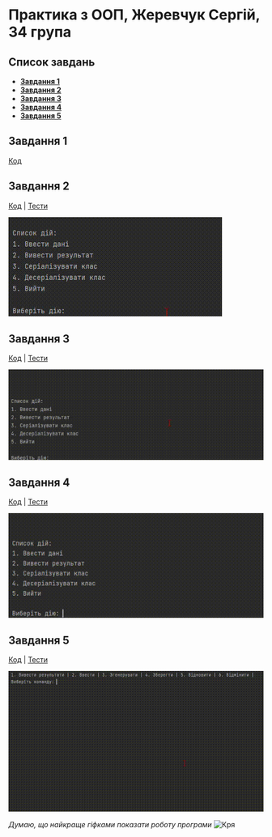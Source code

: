 # Практика з ООП, Жеревчук Сергій, 34 група

## Список завдань
- [**Завдання 1**](#завдання-1)
- [**Завдання 2**](#завдання-2)
- [**Завдання 3**](#завдання-3)
- [**Завдання 4**](#завдання-4)
- [**Завдання 5**](#завдання-5)

## Завдання 1
[Код](src/Task_1)

## Завдання 2
[Код](src/Task_2) | [Тести](test/Task_2/Test.java)

![](assets/task-2/Приклад%20роботи.gif)

## Завдання 3
[Код](src/Task_3) | [Тести](test/Task_3/Test.java)

![](assets/task-3/Приклад%20роботи.gif)

## Завдання 4
[Код](src/Task_4) | [Тести](test/Task_4/Test.java)

![](assets/task-4/Приклад%20роботи.gif)

## Завдання 5
[Код](src/Task_5) | [Тести](test/Task_5/Test.java)

![](assets/task-5/Приклад%20роботи.gif)

*Думаю, що найкраще гіфками показати роботу програми*
![Кря](https://tenor.com/ru/view/pikachu-pokemon-tongue-out-wiggle-tongue-weird-face-gif-16364996.gif)
